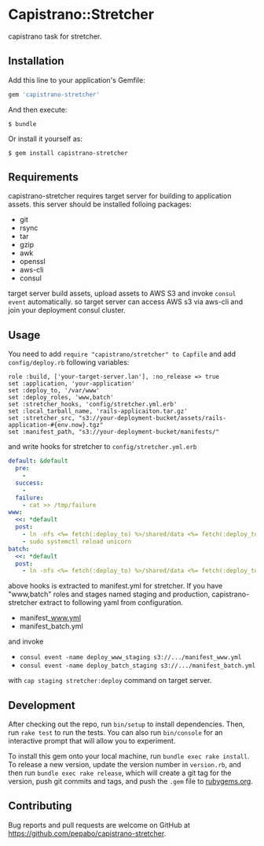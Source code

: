 # Capistrano::Stretcher

capistrano task for stretcher.

## Installation

Add this line to your application's Gemfile:

```ruby
gem 'capistrano-stretcher'
```

And then execute:

    $ bundle

Or install it yourself as:

    $ gem install capistrano-stretcher

## Requirements

capistrano-stretcher requires target server for building to application assets. this server should be installed folloing packages:

 * git
 * rsync
 * tar
 * gzip
 * awk
 * openssl
 * aws-cli
 * consul

target server build assets, upload assets to AWS S3 and invoke `consul event` automatically. so target server can access AWS s3 via aws-cli and join your deployment consul cluster.

## Usage

You need to add `require "capistrano/stretcher" to Capfile` and add `config/deploy.rb` following variables:

```
role :build, ['your-target-server.lan'], :no_release => true
set :application, 'your-application'
set :deploy_to, '/var/www'
set :deploy_roles, 'www,batch'
set :stretcher_hooks, 'config/stretcher.yml.erb'
set :local_tarball_name, 'rails-applicaiton.tar.gz'
set :stretcher_src, "s3://your-deployment-bucket/assets/rails-application-#{env.now}.tgz"
set :manifest_path, "s3://your-deployment-bucket/manifests/"
```

and write hooks for stretcher to `config/stretcher.yml.erb`

```yaml
default: &default
  pre:
    -
  success:
    -
  failure:
    - cat >> /tmp/failure
www:
  <<: *default
  post:
    - ln -nfs <%= fetch(:deploy_to) %>/shared/data <%= fetch(:deploy_to) %>/current/data
    - sudo systemctl reload unicorn
batch:
  <<: *default
  post:
    - ln -nfs <%= fetch(:deploy_to) %>/shared/data <%= fetch(:deploy_to) %>/current/data
```

above hooks is extracted to manifest.yml for stretcher. If you have "www,batch" roles and stages named staging and production, capistrano-stretcher extract to following yaml from configuration.

 * manifest_www.yml
 * manifest_batch.yml

and invoke

 * `consul event -name deploy_www_staging s3://.../manifest_www.yml`
 * `consul event -name deploy_batch_staging s3://.../manifest_batch.yml`

with `cap staging stretcher:deploy` command on target server.

## Development

After checking out the repo, run `bin/setup` to install dependencies. Then, run `rake test` to run the tests. You can also run `bin/console` for an interactive prompt that will allow you to experiment.

To install this gem onto your local machine, run `bundle exec rake install`. To release a new version, update the version number in `version.rb`, and then run `bundle exec rake release`, which will create a git tag for the version, push git commits and tags, and push the `.gem` file to [rubygems.org](https://rubygems.org).

## Contributing

Bug reports and pull requests are welcome on GitHub at https://github.com/pepabo/capistrano-stretcher.
